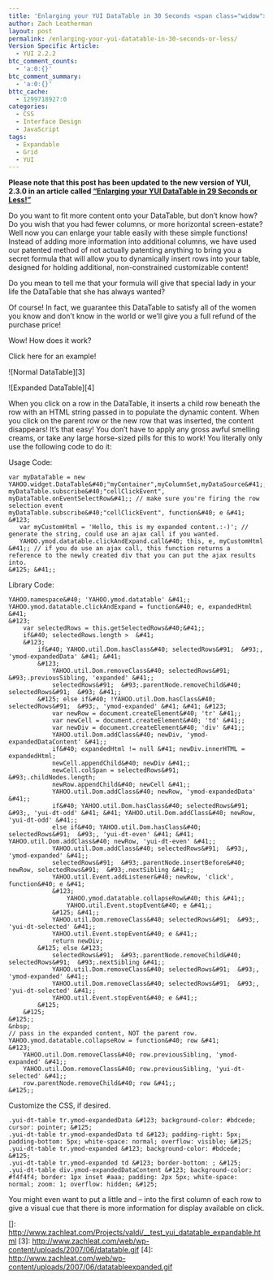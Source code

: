 ```yaml
---
title: 'Enlarging your YUI DataTable in 30 Seconds <span class="widow">or Less!</span>'
author: Zach Leatherman
layout: post
permalink: /enlarging-your-yui-datatable-in-30-seconds-or-less/
Version Specific Article:
  - YUI 2.2.2
btc_comment_counts:
  - 'a:0:{}'
btc_comment_summary:
  - 'a:0:{}'
bttc_cache:
  - 1299718927:0
categories:
  - CSS
  - Interface Design
  - JavaScript
tags:
  - Expandable
  - Grid
  - YUI
---
```


**Please note that this post has been updated to the new version of YUI, 2.3.0 in an article called [“Enlarging your YUI DataTable in 29 Seconds or Less!”][1]**

 [1]: http://www.zachleat.com/web/2007/08/28/enlarging-your-yui-datatable-in-29-seconds-or-less/

Do you want to fit more content onto your DataTable, but don’t know how? Do you wish that you had fewer columns, or more horizontal screen-estate? Well now you can enlarge your table easily with these simple functions! Instead of adding more information into additional columns, we have used our patented method of not actually patenting anything to bring you a secret formula that will allow you to dynamically insert rows into your table, designed for holding additional, non-constrained customizable content!

Do you mean to tell me that your formula will give that special lady in your life the DataTable that she has always wanted?

Of course! In fact, we guarantee this DataTable to satisfy all of the women you know and don’t know in the world or we’ll give you a full refund of the purchase price!

Wow! How does it work?

 
Click here for an example!

![Normal DataTable][3]

![Expanded DataTable][4]  


When you click on a row in the DataTable, it inserts a child row beneath the row with an HTML string passed in to populate the dynamic content. When you click on the parent row or the new row that was inserted, the content disappears! It’s that easy! You don’t have to apply any gross awful smelling creams, or take any large horse-sized pills for this to work! You literally only use the following code to do it:

Usage Code:

    var myDataTable = new YAHOO.widget.DataTable&#40;"myContainer",myColumnSet,myDataSource&#41;;  
    myDataTable.subscribe&#40;"cellClickEvent", myDataTable.onEventSelectRow&#41;; // make sure you're firing the row selection event
    myDataTable.subscribe&#40;"cellClickEvent", function&#40; e &#41; &#123;
       var myCustomHtml = 'Hello, this is my expanded content.:-)'; // generate the string, could use an ajax call if you wanted.
       YAHOO.ymod.datatable.clickAndExpand.call&#40; this, e, myCustomHtml &#41;; // if you do use an ajax call, this function returns a reference to the newly created div that you can put the ajax results into.
    &#125; &#41;;

Library Code:

    YAHOO.namespace&#40; 'YAHOO.ymod.datatable' &#41;;
    YAHOO.ymod.datatable.clickAndExpand = function&#40; e, expandedHtml &#41;
    &#123;
    	var selectedRows = this.getSelectedRows&#40;&#41;;
    	if&#40; selectedRows.length >  &#41;
    	&#123;
    		if&#40; YAHOO.util.Dom.hasClass&#40; selectedRows&#91;  &#93;, 'ymod-expandedData' &#41; &#41;
    		&#123;
    			YAHOO.util.Dom.removeClass&#40; selectedRows&#91;  &#93;.previousSibling, 'expanded' &#41;;
    			selectedRows&#91;  &#93;.parentNode.removeChild&#40; selectedRows&#91;  &#93; &#41;;
    		&#125; else if&#40; !YAHOO.util.Dom.hasClass&#40; selectedRows&#91;  &#93;, 'ymod-expanded' &#41; &#41; &#123;
    			var newRow = document.createElement&#40; 'tr' &#41;;
    			var newCell = document.createElement&#40; 'td' &#41;;
    			var newDiv = document.createElement&#40; 'div' &#41;;
    			YAHOO.util.Dom.addClass&#40; newDiv, 'ymod-expandedDataContent' &#41;;
    			if&#40; expandedHtml != null &#41; newDiv.innerHTML = expandedHtml;
    			newCell.appendChild&#40; newDiv &#41;;
    			newCell.colSpan = selectedRows&#91;  &#93;.childNodes.length;
    			newRow.appendChild&#40; newCell &#41;;		
    			YAHOO.util.Dom.addClass&#40; newRow, 'ymod-expandedData' &#41;;
    			if&#40; YAHOO.util.Dom.hasClass&#40; selectedRows&#91;  &#93;, 'yui-dt-odd' &#41; &#41; YAHOO.util.Dom.addClass&#40; newRow, 'yui-dt-odd' &#41;;
    			else if&#40; YAHOO.util.Dom.hasClass&#40; selectedRows&#91;  &#93;, 'yui-dt-even' &#41; &#41; YAHOO.util.Dom.addClass&#40; newRow, 'yui-dt-even' &#41;;
    			YAHOO.util.Dom.addClass&#40; selectedRows&#91;  &#93;, 'ymod-expanded' &#41;;
    			selectedRows&#91;  &#93;.parentNode.insertBefore&#40; newRow, selectedRows&#91;  &#93;.nextSibling &#41;;
    			YAHOO.util.Event.addListener&#40; newRow, 'click', function&#40; e &#41;
    			&#123;
    				YAHOO.ymod.datatable.collapseRow&#40; this &#41;;
    				YAHOO.util.Event.stopEvent&#40; e &#41;;
    			&#125; &#41;;
    			YAHOO.util.Dom.removeClass&#40; selectedRows&#91;  &#93;, 'yui-dt-selected' &#41;;
    			YAHOO.util.Event.stopEvent&#40; e &#41;;
    			return newDiv;
    		&#125; else &#123;
    			selectedRows&#91;  &#93;.parentNode.removeChild&#40; selectedRows&#91;  &#93;.nextSibling &#41;;
    			YAHOO.util.Dom.removeClass&#40; selectedRows&#91;  &#93;, 'ymod-expanded' &#41;;
    			YAHOO.util.Dom.removeClass&#40; selectedRows&#91;  &#93;, 'yui-dt-selected' &#41;;
    			YAHOO.util.Event.stopEvent&#40; e &#41;;
    		&#125;
    	&#125;
    &#125;;
    &nbsp;
    // pass in the expanded content, NOT the parent row.
    YAHOO.ymod.datatable.collapseRow = function&#40; row &#41;
    &#123;
    	YAHOO.util.Dom.removeClass&#40; row.previousSibling, 'ymod-expanded' &#41;;
    	YAHOO.util.Dom.removeClass&#40; row.previousSibling, 'yui-dt-selected' &#41;;
    	row.parentNode.removeChild&#40; row &#41;;
    &#125;;

Customize the CSS, if desired.

    .yui-dt-table tr.ymod-expandedData &#123; background-color: #bdcede; cursor: pointer; &#125;
    .yui-dt-table tr.ymod-expandedData td &#123; padding-right: 5px; padding-bottom: 5px; white-space: normal; overflow: visible; &#125;
    .yui-dt-table tr.ymod-expanded &#123; background-color: #bdcede; &#125;
    .yui-dt-table tr.ymod-expanded td &#123; border-bottom: ; &#125;
    .yui-dt-table div.ymod-expandedDataContent &#123; background-color: #f4f4f4; border: 1px inset #aaa; padding: 2px 5px; white-space: normal; zoom: 1; overflow: hidden; &#125;

You might even want to put a little and – into the first column of each row to give a visual cue that there is more information for display available on click.

 []: http://www.zachleat.com/Projects/valdi/__test_yui_datatable_expandable.html
 [3]: http://www.zachleat.com/web/wp-content/uploads/2007/06/datatable.gif
 [4]: http://www.zachleat.com/web/wp-content/uploads/2007/06/datatableexpanded.gif